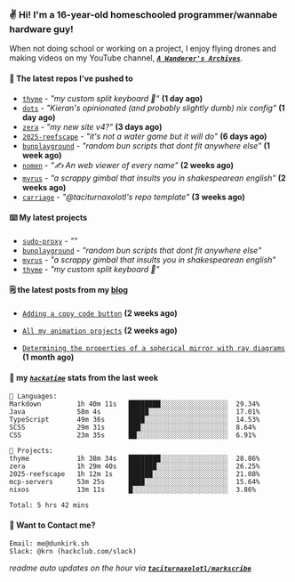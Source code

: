 ### ✌️ Hi! I'm a 16-year-old homeschooled programmer/wannabe hardware guy!

When not doing school or working on a project, I enjoy flying drones and making videos on my YouTube channel, [**_`A Wanderer's Archives`_**](https://youtube.com/@wanderer.archives).

#### 👷 The latest repos I've pushed to

- [`thyme`](https://github.com/taciturnaxolotl/thyme) - _"my custom split keyboard 🫶"_ **(1 day ago)**
- [`dots`](https://github.com/taciturnaxolotl/dots) - _"Kieran's opinionated (and probably slightly dumb) nix config"_ **(1 day ago)**
- [`zera`](https://github.com/taciturnaxolotl/zera) - _"my new site v4?"_ **(3 days ago)**
- [`2025-reefscape`](https://github.com/df1317/2025-reefscape) - _"it's not a water game but it will do"_ **(6 days ago)**
- [`bunplayground`](https://github.com/taciturnaxolotl/bunplayground) - _"random bun scripts that dont fit anywhere else"_ **(1 week ago)**
- [`nomen`](https://github.com/aramshiva/nomen) - _"✍️ An web viewer of every name"_ **(2 weeks ago)**
- [`myrus`](https://github.com/taciturnaxolotl/myrus) - _"a scrappy gimbal that insults you in shakespearean english"_ **(2 weeks ago)**
- [`carriage`](https://github.com/taciturnaxolotl/carriage) - _"@taciturnaxolotl's repo template"_ **(3 weeks ago)**

#### ⌨️ My latest projects

- [`sudo-proxy`](https://github.com/taciturnaxolotl/sudo-proxy) - _""_
- [`bunplayground`](https://github.com/taciturnaxolotl/bunplayground) - _"random bun scripts that dont fit anywhere else"_
- [`myrus`](https://github.com/taciturnaxolotl/myrus) - _"a scrappy gimbal that insults you in shakespearean english"_
- [`thyme`](https://github.com/taciturnaxolotl/thyme) - _"my custom split keyboard 🫶"_

#### 🗒️ the latest posts from my [blog](https://dunkirk.sh)

- [`Adding a copy code button`](https://dunkirk.sh/blog/adding-a-copy-button/) **(2 weeks ago)**

- [`All my animation projects`](https://dunkirk.sh/blog/my-animations/) **(2 weeks ago)**

- [`Determining the properties of a spherical mirror with ray diagrams`](https://dunkirk.sh/blog/spherical-ray-diagrams/) **(1 month ago)**



#### 📡 my [_`hackatime`_](https://waka.hackclub.com) stats from the last week

```text
💾 Languages:
Markdown         1h 40m 11s   ████████░░░░░░░░░░░░░░░░░  29.34%
Java             58m 4s       █████░░░░░░░░░░░░░░░░░░░░  17.01%
TypeScript       49m 36s      ████░░░░░░░░░░░░░░░░░░░░░  14.53%
SCSS             29m 31s      ███░░░░░░░░░░░░░░░░░░░░░░  8.64%
CSS              23m 35s      ██░░░░░░░░░░░░░░░░░░░░░░░  6.91%

💼 Projects:
thyme            1h 38m 34s   ████████░░░░░░░░░░░░░░░░░  28.86%
zera             1h 29m 40s   ███████░░░░░░░░░░░░░░░░░░  26.25%
2025-reefscape   1h 12m 1s    ██████░░░░░░░░░░░░░░░░░░░  21.08%
mcp-servers      53m 25s      ████░░░░░░░░░░░░░░░░░░░░░  15.64%
nixos            13m 11s      █░░░░░░░░░░░░░░░░░░░░░░░░  3.86%

Total: 5 hrs 42 mins
```

#### 📮 Want to Contact me?

```text
Email: me@dunkirk.sh
Slack: @krn (hackclub.com/slack)
```

_readme auto updates on the hour via [**`taciturnaxolotl/markscribe`**](https://github.com/taciturnaxolotl/markscribe)_
